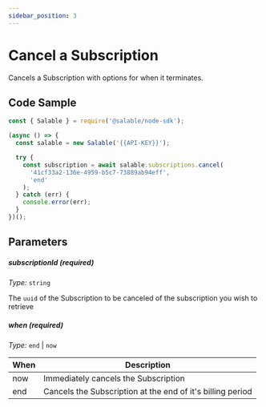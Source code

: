```yaml
---
sidebar_position: 3
---
```


# Cancel a Subscription

Cancels a Subscription with options for when it terminates.

## Code Sample

```typescript
const { Salable } = require('@salable/node-sdk');

(async () => {
  const salable = new Salable('{{API-KEY}}');

  try {
    const subscription = await salable.subscriptions.cancel(
      '41cf33a2-136e-4959-b5c7-73889ab94eff',
      'end'
    );
  } catch (err) {
    console.error(err);
  }
})();
```

## Parameters

##### subscriptionId (_required_)

_Type:_ `string`

The `uuid` of the Subscription to be canceled of the subscription you wish to retrieve

##### when (_required_)

_Type:_ `end` | `now`

| When | Description                                                |
| ---- | ---------------------------------------------------------- |
| now  | Immediately cancels the Subscription                       |
| end  | Cancels the Subscription at the end of it's billing period |
